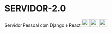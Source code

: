 # SERVIDOR-2.0
Servidor Pessoal com Django e React 
<img width="25px" src="https://cdn3.iconfinder.com/data/icons/logos-and-brands-adobe/512/267_Python-512.png">
<img width="25px" src="https://upload.wikimedia.org/wikipedia/commons/thumb/a/a7/React-icon.svg/2300px-React-icon.svg.png">
<img width="25px" src="https://cdn-icons-png.flaticon.com/512/5968/5968672.png">
